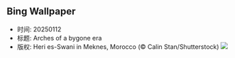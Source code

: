 ## Bing Wallpaper
- 时间: 20250112
- 标题: Arches of a bygone era
- 版权: Heri es-Swani in Meknes, Morocco (© Calin Stan/Shutterstock)
![](https://cn.bing.com/th?id=OHR.MeknesMorocco_EN-US6991915839_UHD.jpg&rf=LaDigue_UHD.jpg&pid=hp&w=3840&h=2160&rs=1&c=4)
